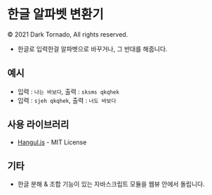 # 한글 알파벳 변환기

© 2021 Dark Tornado, All rights reserved.

* 한글로 입력한걸 알파벳으로 바꾸거나, 그 반대를 해줍니다.

## 예시
* 입력 : `나는 바보다`, 출력 : `sksms qkqhek`
* 입력 : `sjeh qkqhek`, 출력 : `너도 바보다`

## 사용 라이브러리
* [Hangul.js](https://github.com/e-/Hangul.js/) - MIT License

## 기타
* 한글 분해 & 조합 기능이 있는 자바스크립트 모듈을 웹뷰 안에서 돌립니다.
